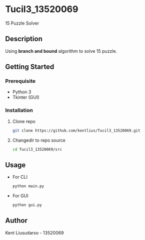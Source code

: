 # Tucil3_13520069

15 Puzzle Solver

## Description

Using **branch and bound** algorithm to solve 15 puzzle.

## Getting Started

### Prerequisite

- Python 3
- Tkinter (GUI)

### Installation

1. Clone repo

   ```sh
   git clone https://github.com/kentlius/Tucil3_13520069.git
   ```

2. Changedir to repo source
   ```sh
   cd Tucil3_13520069/src
   ```

## Usage

- For CLI

  ```sh
  python main.py
  ```

- For GUI
  ```sh
  python gui.py
  ```

## Author

Kent Liusudarso - 13520069
